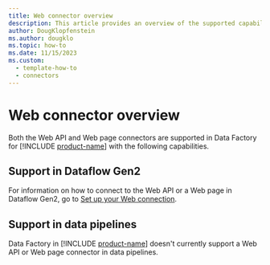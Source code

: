 ```yaml
---
title: Web connector overview
description: This article provides an overview of the supported capabilities of the Web connector.
author: DougKlopfenstein
ms.author: dougklo
ms.topic: how-to
ms.date: 11/15/2023
ms.custom:
  - template-how-to
  - connectors
---
```


# Web connector overview

Both the Web API and Web page connectors are supported in Data Factory for [!INCLUDE [product-name](../includes/product-name.md)] with the following capabilities.


## Support in Dataflow Gen2

For information on how to connect to the Web API or a Web page in Dataflow Gen2, go to [Set up your Web connection](connector-web.md).

## Support in data pipelines

Data Factory in [!INCLUDE [product-name](../includes/product-name.md)] doesn't currently support a Web API or Web page connector in data pipelines.
